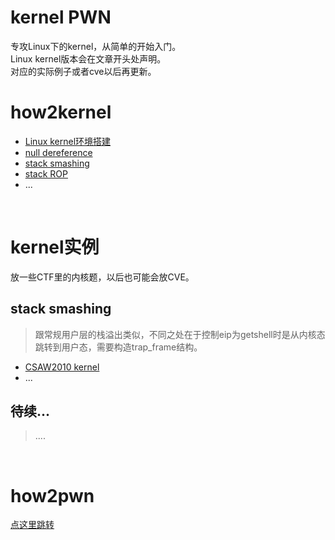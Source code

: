 # kernel PWN
专攻Linux下的kernel，从简单的开始入门。</br>
Linux kernel版本会在文章开头处声明。</br>
对应的实际例子或者cve以后再更新。</br>



# how2kernel

- [Linux kernel环境搭建](https://github.com/fangdada/kernelPWN/tree/master/how2kernel/00build_environ)
- [null dereference](https://github.com/fangdada/kernelPWN/tree/master/how2kernel/01null_dereference)
- [stack smashing](https://github.com/fangdada/kernelPWN/tree/master/how2kernel/02stack_smashing)
- [stack ROP](https://github.com/fangdada/kernelPWN/tree/master/how2kernel/03stack_ROP)
- ...

</br>

# kernel实例

放一些CTF里的内核题，以后也可能会放CVE。</br>

## stack smashing

> 跟常规用户层的栈溢出类似，不同之处在于控制eip为getshell时是从内核态跳转到用户态，需要构造trap_frame结构。

- [CSAW2010 kernel](https://github.com/fangdada/kernelPWN/tree/master/CSAW2010)
- ...

## 待续...

> ....

</br>

# how2pwn

[点这里跳转](https://github.com/fangdada/ctf/tree/master/how2pwn)



